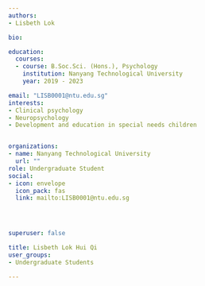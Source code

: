 ```yaml
---
authors:
- Lisbeth Lok

bio: 

education:
  courses:
  - course: B.Soc.Sci. (Hons.), Psychology
    institution: Nanyang Technological University
    year: 2019 - 2023

email: "LISB0001@ntu.edu.sg"
interests:
- Clinical psychology
- Neuropsychology
- Development and education in special needs children


organizations:
- name: Nanyang Technological University
  url: ""
role: Undergraduate Student
social:
- icon: envelope
  icon_pack: fas
  link: mailto:LISB0001@ntu.edu.sg




superuser: false

title: Lisbeth Lok Hui Qi
user_groups:
- Undergraduate Students

---
```

